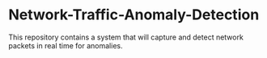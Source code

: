 # Network-Traffic-Anomaly-Detection
This repository contains a system that will capture and detect network packets in real time for anomalies.
